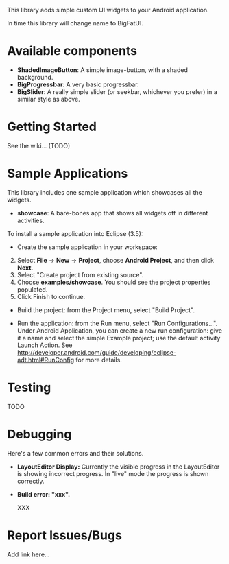 This library adds simple custom UI widgets to your Android application.

In time this library will change name to BigFatUI.

Available components
====================

* __ShadedImageButton__: A simple image-button, with a shaded background.
* __BigProgressbar__: A very basic progressbar.
* __BigSlider__: A really simple slider (or seekbar, whichever you prefer) in a similar style as above.

Getting Started
===============

See the wiki... (TODO)

Sample Applications
===============

This library includes one sample application which showcases all the widgets.

* __showcase__: A bare-bones app that shows all widgets off in different activities.


To install a sample application into Eclipse (3.5):

* Create the sample application in your workspace:
2. Select __File__ -> __New__ -> __Project__, choose __Android Project__, and then click __Next__.
  3. Select "Create project from existing source".
  4. Choose __examples/showcase__. You should see the project properties populated.
  5. Click Finish to continue.

* Build the project: from the Project menu, select "Build Project".

* Run the application: from the Run menu, select "Run Configurations...".  Under Android Application, you can create a new run configuration: give it a name and select the simple Example project; use the default activity Launch Action.  See http://developer.android.com/guide/developing/eclipse-adt.html#RunConfig for more details.


Testing
===============

TODO

Debugging
==========

Here's a few common errors and their solutions.

* __LayoutEditor Display:__ Currently the visible progress in the LayoutEditor is showing incorrect progress. In "live" mode the progress is shown correctly.

* __Build error: "xxx".__

  XXX

Report Issues/Bugs
===============
Add link here...
